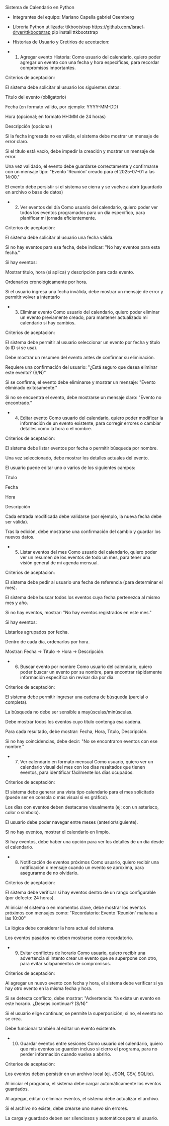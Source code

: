 Sistema de Calendario en Python

- Integrantes del equipo:
Mariano Capella
gabriel Osemberg

- Libreria Python utilizada:
  ttkbootstrap
  https://github.com/israel-dryer/ttkbootstrap
  pip install ttkbootstrap
  
- Historias de Usuario y Cretirios de aceotacion:
  
- 1. Agregar evento
Historia:
Como usuario del calendario, quiero poder agregar un evento con una fecha y hora específicas, para recordar compromisos importantes.

Criterios de aceptación:

El sistema debe solicitar al usuario los siguientes datos:

Título del evento (obligatorio)

Fecha (en formato válido, por ejemplo: YYYY-MM-DD)

Hora (opcional; en formato HH:MM de 24 horas)

Descripción (opcional)

Si la fecha ingresada no es válida, el sistema debe mostrar un mensaje de error claro.

Si el título está vacío, debe impedir la creación y mostrar un mensaje de error.

Una vez validado, el evento debe guardarse correctamente y confirmarse con un mensaje tipo:
"Evento 'Reunión' creado para el 2025-07-01 a las 14:00."

El evento debe persistir si el sistema se cierra y se vuelve a abrir (guardado en archivo o base de datos)

- 2. Ver eventos del día
Como usuario del calendario, quiero poder ver todos los eventos programados para un día específico, para planificar mi jornada eficientemente.

Criterios de aceptación:

El sistema debe solicitar al usuario una fecha válida.

Si no hay eventos para esa fecha, debe indicar: "No hay eventos para esta fecha."

Si hay eventos:

Mostrar título, hora (si aplica) y descripción para cada evento.

Ordenarlos cronológicamente por hora.

Si el usuario ingresa una fecha inválida, debe mostrar un mensaje de error y permitir volver a intentarlo

- 3. Eliminar evento
Como usuario del calendario, quiero poder eliminar un evento previamente creado, para mantener actualizado mi calendario si hay cambios.

Criterios de aceptación:

El sistema debe permitir al usuario seleccionar un evento por fecha y título (o ID si se usa).

Debe mostrar un resumen del evento antes de confirmar su eliminación.

Requiere una confirmación del usuario:
"¿Está seguro que desea eliminar este evento? (S/N)"

Si se confirma, el evento debe eliminarse y mostrar un mensaje: "Evento eliminado exitosamente."

Si no se encuentra el evento, debe mostrarse un mensaje claro: "Evento no encontrado."

- 4. Editar evento
Como usuario del calendario, quiero poder modificar la información de un evento existente, para corregir errores o cambiar detalles como la hora o el nombre.

Criterios de aceptación:

El sistema debe listar eventos por fecha o permitir búsqueda por nombre.

Una vez seleccionado, debe mostrar los detalles actuales del evento.

El usuario puede editar uno o varios de los siguientes campos:

Título

Fecha

Hora

Descripción

Cada entrada modificada debe validarse (por ejemplo, la nueva fecha debe ser válida).

Tras la edición, debe mostrarse una confirmación del cambio y guardar los nuevos datos.

- 5. Listar eventos del mes
Como usuario del calendario, quiero poder ver un resumen de los eventos de todo un mes, para tener una visión general de mi agenda mensual.

Criterios de aceptación:

El sistema debe pedir al usuario una fecha de referencia (para determinar el mes).

El sistema debe buscar todos los eventos cuya fecha pertenezca al mismo mes y año.

Si no hay eventos, mostrar: "No hay eventos registrados en este mes."

Si hay eventos:

Listarlos agrupados por fecha.

Dentro de cada día, ordenarlos por hora.

Mostrar: Fecha → Título → Hora → Descripción.

- 6. Buscar evento por nombre
Como usuario del calendario, quiero poder buscar un evento por su nombre, para encontrar rápidamente información específica sin revisar día por día.

Criterios de aceptación:

El sistema debe permitir ingresar una cadena de búsqueda (parcial o completa).

La búsqueda no debe ser sensible a mayúsculas/minúsculas.

Debe mostrar todos los eventos cuyo título contenga esa cadena.

Para cada resultado, debe mostrar: Fecha, Hora, Título, Descripción.

Si no hay coincidencias, debe decir: "No se encontraron eventos con ese nombre."

- 7. Ver calendario en formato mensual
Como usuario, quiero ver un calendario visual del mes con los días resaltados que tienen eventos, para identificar fácilmente los días ocupados.

Criterios de aceptación:

El sistema debe generar una vista tipo calendario para el mes solicitado (puede ser en consola o más visual si es gráfico).

Los días con eventos deben destacarse visualmente (ej: con un asterisco, color o símbolo).

El usuario debe poder navegar entre meses (anterior/siguiente).

Si no hay eventos, mostrar el calendario en limpio.

Si hay eventos, debe haber una opción para ver los detalles de un día desde el calendario.

- 8. Notificación de eventos próximos
Como usuario, quiero recibir una notificación o mensaje cuando un evento se aproxima, para asegurarme de no olvidarlo.

Criterios de aceptación:

El sistema debe verificar si hay eventos dentro de un rango configurable (por defecto: 24 horas).

Al iniciar el sistema o en momentos clave, debe mostrar los eventos próximos con mensajes como:
"Recordatorio: Evento 'Reunión' mañana a las 10:00"

La lógica debe considerar la hora actual del sistema.

Los eventos pasados no deben mostrarse como recordatorio.

- 9. Evitar conflictos de horario
Como usuario, quiero recibir una advertencia si intento crear un evento que se superpone con otro, para evitar solapamientos de compromisos.

Criterios de aceptación:

Al agregar un nuevo evento con fecha y hora, el sistema debe verificar si ya hay otro evento en la misma fecha y hora.

Si se detecta conflicto, debe mostrar:
"Advertencia: Ya existe un evento en este horario. ¿Deseas continuar? (S/N)"

Si el usuario elige continuar, se permite la superposición; si no, el evento no se crea.

Debe funcionar también al editar un evento existente.

- 10. Guardar eventos entre sesiones
Como usuario del calendario, quiero que mis eventos se guarden incluso si cierro el programa, para no perder información cuando vuelva a abrirlo.

Criterios de aceptación:

Los eventos deben persistir en un archivo local (ej. JSON, CSV, SQLite).

Al iniciar el programa, el sistema debe cargar automáticamente los eventos guardados.

Al agregar, editar o eliminar eventos, el sistema debe actualizar el archivo.

Si el archivo no existe, debe crearse uno nuevo sin errores.

La carga y guardado deben ser silenciosos y automáticos para el usuario.

